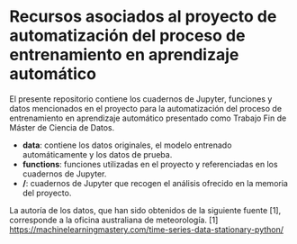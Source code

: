 # Recursos asociados al proyecto de automatización del proceso de entrenamiento en aprendizaje automático

El presente repositorio contiene los cuadernos de Jupyter, funciones y datos mencionados en el proyecto para la automatización del proceso de entrenamiento en aprendizaje automático presentado como Trabajo Fin de Máster de Ciencia de Datos.

* **data**: contiene los datos originales, el modelo entrenado automáticamente y los datos de prueba.
* **functions**: funciones utilizadas en el proyecto y referenciadas en los cuadernos de Jupyter.
* **/**: cuadernos de Jupyter que recogen el análisis ofrecido en la memoria del proyecto.

La autoría de los datos, que han sido obtenidos de la siguiente fuente [1], corresponde a la oficina australiana de meteorología. [1] https://machinelearningmastery.com/time-series-data-stationary-python/ 

